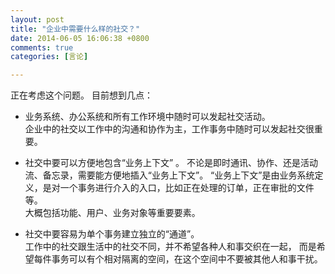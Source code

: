 ```yaml
---
layout: post
title: "企业中需要什么样的社交？"
date: 2014-06-05 16:06:38 +0800
comments: true
categories: [言论]

---
```


正在考虑这个问题。
目前想到几点：
<!-- more -->
* 业务系统、办公系统和所有工作环境中随时可以发起社交活动。  
企业中的社交以工作中的沟通和协作为主，工作事务中随时可以发起社交很重要。

* 社交中要可以方便地包含“业务上下文” 。 
不论是即时通讯、协作、还是活动流、备忘录，需要能方便地插入“业务上下文”。
“业务上下文”是由业务系统定义，是对一个事务进行介入的入口，比如正在处理的订单，正在审批的文件等。  
大概包括功能、用户、业务对象等重要要素。  

* 社交中要容易为单个事务建立独立的“通道”。  
工作中的社交跟生活中的社交不同，并不希望各种人和事交织在一起，
而是希望每件事务可以有个相对隔离的空间，在这个空间中不要被其他人和事干扰。
